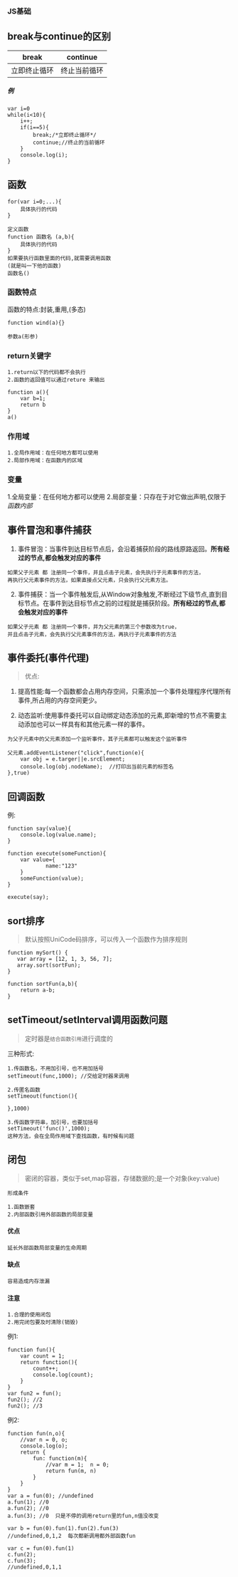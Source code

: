 ### JS基础

## break与continue的区别


| break | continue |
| ----- | ----- |
| 立即终止循环 | 终止当前循环 |

##### 例
```
var i=0
while(i<10){
	i++;
	if(i==5){
		break;/*立即终止循环*/
		continue;//终止的当前循环
	}
	console.log(i);
}
```

## 函数
```
for(var i=0;...){
	具体执行的代码
}

定义函数
function 函数名 (a,b){
	具体执行的代码
}
如果要执行函数里面的代码,就需要调用函数
(就是叫一下他的函数)
函数名()
```

### 函数特点
函数的特点:封装,重用,(多态)
```
function wind(a){}

参数a(形参)
```

### return关键字
	1.return以下的代码都不会执行
	2.函数的返回值可以通过reture 来输出
```
function a(){
	var b=1;
	return b
}
a()
```

### 作用域
	1.全局作用域：在任何地方都可以使用
	2.局部作用域：在函数内的区域


### 变量
1.全局变量：在任何地方都可以使用
2.局部变量：只存在于对它做出声明,仅限于*函数内部*

## 事件冒泡和事件捕获

1. 事件冒泡：当事件到达目标节点后，会沿着捕获阶段的路线原路返回。**所有经过的节点,都会触发对应的事件**

```
如果父子元素 都 注册同一个事件，并且点击子元素，会先执行子元素事件的方法，
再执行父元素事件的方法，如果直接点父元素，只会执行父元素方法。
```

2. 事件捕获：当一个事件触发后,从Window对象触发,不断经过下级节点,直到目标节点。在事件到达目标节点之前的过程就是捕获阶段。**所有经过的节点,都会触发对应的事件**

```
如果父子元素 都 注册同一个事件，并为父元素的第三个参数改为true，
并且点击子元素，会先执行父元素事件的方法，再执行子元素事件的方法
```

## 事件委托(事件代理)

>优点:

1. 提高性能:每一个函数都会占用内存空间，只需添加一个事件处理程序代理所有事件,所占用的内存空间更少。

2. 动态监听:使用事件委托可以自动绑定动态添加的元素,即新增的节点不需要主动添加也可以一样具有和其他元素一样的事件。


```
为父子元素中的父元素添加一个监听事件，其子元素都可以触发这个监听事件

父元素.addEventListener("click",function(e){
	var obj = e.targer||e.srcElement;
	console.log(obj.nodeName);  //打印出当前元素的标签名
},true)
```

## 回调函数

例:
```
function say(value){
	console.log(value.name);
}

function execute(someFunction){
	var value={
			name:"123"
	}
	someFunction(value);
}

execute(say);
```

## sort排序

>默认按照UniCode码排序，可以传入一个函数作为排序规则

```
function mySort() {
   var array = [12, 1, 3, 56, 7];
   array.sort(sortFun);
}
   
function sortFun(a,b){
	return a-b;
}
```

## setTimeout/setInterval调用函数问题

>定时器是`结合函数引用`进行调度的

三种形式:

```
1.传函数名，不用加引号，也不用加括号
setTimeout(func,1000); //交给定时器来调用

2.传匿名函数
setTimeout(function(){

},1000)

3.传函数字符串，加引号，也要加括号
setTimeout('func()',1000);
这种方法，会在全局作用域下查找函数，有时候有问题
```

## 闭包

>密闭的容器，类似于set,map容器，存储数据的;是一个对象(key:value)

`形成条件`

```
1.函数嵌套
2.内部函数引用外部函数的局部变量
```

#### 优点

```
延长外部函数局部变量的生命周期
```

#### 缺点

```
容易造成内存泄漏
```

#### 注意
```
1.合理的使用闭包
2.用完闭包要及时清除(销毁)
```

例1:
```
function fun(){
	var count = 1;
	return function(){
		count++;
		console.log(count);
	}
}
var fun2 = fun();
fun2(); //2
fun2(); //3
```

例2:
```
function fun(n,o){
	//var n = 0, o;
	console.log(o);
	return {
		fun: function(m){
			//var m = 1;  n = 0;
			return fun(m, n)
		}
	}
}
var a = fun(0); //undefined
a.fun(1); //0
a.fun(2); //0
a.fun(3); //0  只是不停的调用return里的fun,n值没改变

var b = fun(0).fun(1).fun(2).fun(3)
//undefined,0,1,2  每次都新调用都外部函数fun

var c = fun(0).fun(1)
c.fun(2);
c.fun(3);
//undefined,0,1,1
```